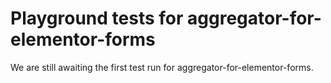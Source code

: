 # Playground tests for aggregator-for-elementor-forms
We are still awaiting the first test run for aggregator-for-elementor-forms.
